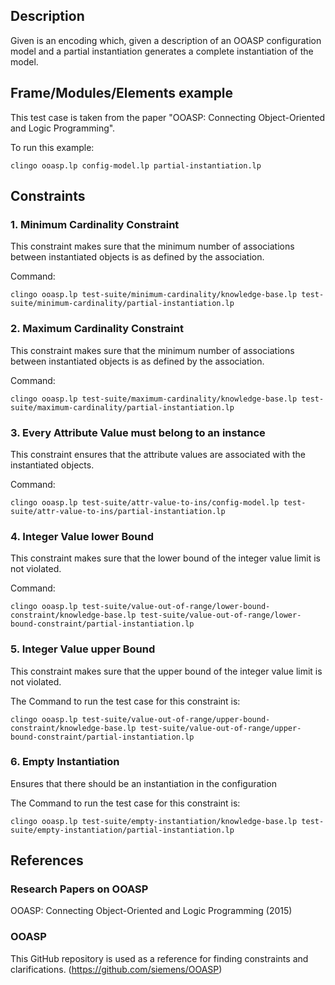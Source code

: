 ## Description

Given is an encoding which, given a description of an OOASP configuration model and a partial instantiation generates a complete instantiation of the model.

## Frame/Modules/Elements example

This test case is taken from the paper "OOASP: Connecting Object-Oriented and Logic Programming".

To run this example:
```
clingo ooasp.lp config-model.lp partial-instantiation.lp
```

## Constraints

### 1. Minimum Cardinality Constraint

This constraint makes sure that the minimum number of associations between instantiated objects is as defined by the association.

Command:
```
clingo ooasp.lp test-suite/minimum-cardinality/knowledge-base.lp test-suite/minimum-cardinality/partial-instantiation.lp
```

### 2. Maximum Cardinality Constraint

This constraint makes sure that the minimum number of associations between instantiated objects is as defined by the association.

Command:
```
clingo ooasp.lp test-suite/maximum-cardinality/knowledge-base.lp test-suite/maximum-cardinality/partial-instantiation.lp
```

### 3. Every Attribute Value must belong to an instance

This constraint ensures that the attribute values are associated with the instantiated objects.

Command:
```
clingo ooasp.lp test-suite/attr-value-to-ins/config-model.lp test-suite/attr-value-to-ins/partial-instantiation.lp
```

### 4. Integer Value lower Bound

This constraint makes sure that the lower bound of the integer value limit is not violated.

Command:
```
clingo ooasp.lp test-suite/value-out-of-range/lower-bound-constraint/knowledge-base.lp test-suite/value-out-of-range/lower-bound-constraint/partial-instantiation.lp
```

### 5. Integer Value upper Bound

This constraint makes sure that the upper bound of the integer value limit is not violated.

The Command to run the test case for this constraint is:
```
clingo ooasp.lp test-suite/value-out-of-range/upper-bound-constraint/knowledge-base.lp test-suite/value-out-of-range/upper-bound-constraint/partial-instantiation.lp
```

### 6. Empty Instantiation

Ensures that there should be an instantiation in the configuration

The Command to run the test case for this constraint is:
```
clingo ooasp.lp test-suite/empty-instantiation/knowledge-base.lp test-suite/empty-instantiation/partial-instantiation.lp
```

## References

### Research Papers on OOASP

OOASP: Connecting Object-Oriented and Logic Programming (2015)

### OOASP

This GitHub repository is used as a reference for finding constraints and clarifications. (https://github.com/siemens/OOASP)
